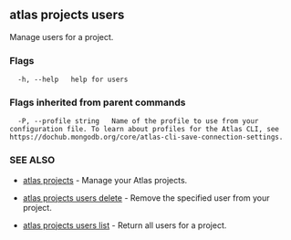 ## atlas projects users

Manage users for a project.






### Flags

```
  -h, --help   help for users

```


### Flags inherited from parent commands

```
  -P, --profile string   Name of the profile to use from your configuration file. To learn about profiles for the Atlas CLI, see https://dochub.mongodb.org/core/atlas-cli-save-connection-settings.

```

### SEE ALSO


* [atlas projects](atlas_projects.md)	- Manage your Atlas projects.

* [atlas projects users delete](atlas_projects_users_delete.md)	- Remove the specified user from your project.

* [atlas projects users list](atlas_projects_users_list.md)	- Return all users for a project.



